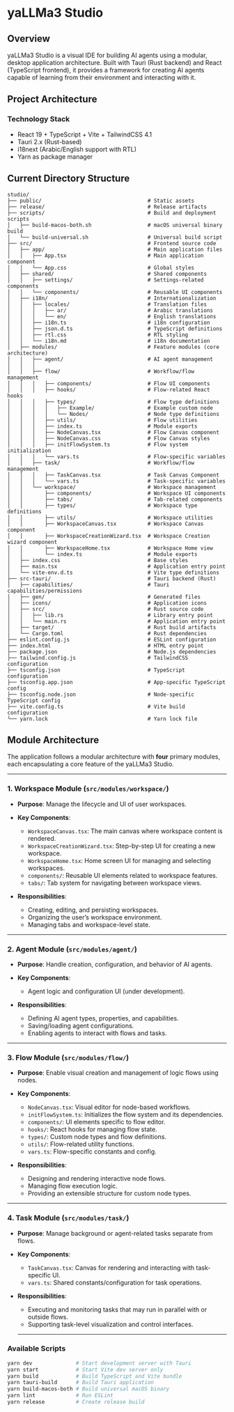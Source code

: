 # yaLLMa3 Studio

## Overview

yaLLMa3 Studio is a visual IDE for building AI agents using a modular, desktop application architecture. Built with Tauri (Rust backend) and React (TypeScript frontend), it provides a framework for creating AI agents capable of learning from their environment and interacting with it.

## Project Architecture

### Technology Stack

- React 19 + TypeScript + Vite + TailwindCSS 4.1
- Tauri 2.x (Rust-based)
- i18next (Arabic/English support with RTL)
- Yarn as package manager

## Current Directory Structure

```text
studio/
├── public/                                  # Static assets
├── release/                                 # Release artifacts
├── scripts/                                 # Build and deployment scripts
│   ├── build-macos-both.sh                  # macOS universal binary build
│   └── build-universal.sh                   # Universal build script
├── src/                                     # Frontend source code
│   ├── app/                                 # Main application files
│   │   ├── App.tsx                          # Main application component
│   │   └── App.css                          # Global styles
│   ├── shared/                              # Shared components
│   │   ├── settings/                        # Settings-related components
│   │   └── components/                      # Reusable UI components
│   ├── i18n/                                # Internationalization
│   │   ├── locales/                         # Translation files
│   │   │   ├── ar/                          # Arabic translations
│   │   │   └── en/                          # English translations
│   │   ├── i18n.ts                          # i18n configuration
│   │   ├── json.d.ts                        # TypeScript definitions
│   │   ├── rtl.css                          # RTL styling
│   │   └── i18n.md                          # i18n documentation
│   ├── modules/                             # Feature modules (core architecture)
│   │   ├── agent/                           # AI agent management
│   │   │
│   │   ├── flow/                            # Workflow/flow management
│   │   │   ├── components/                  # Flow UI components
│   │   │   ├── hooks/                       # Flow-related React hooks
│   │   │   ├── types/                       # Flow type definitions
│   │   │   │   ├── Example/                 # Example custom node
│   │   │   │   └── Nodes/                   # Node type definitions
│   │   │   ├── utils/                       # Flow utilities
│   │   │   ├── index.ts                     # Module exports
│   │   │   ├── NodeCanvas.tsx               # Flow Canvas component
│   │   │   ├── NodeCanvas.css               # Flow Canvas styles
│   │   │   ├── initFlowSystem.ts            # Flow system initialization
│   │   │   └── vars.ts                      # Flow-specific variables
│   │   ├── task/                            # Workflow/flow management
│   │   │   ├── TaskCanvas.tsx               # Task Canvas Component
│   │   │   └── vars.ts                      # Task-specific variables
│   │   └── workspace/                       # Workspace management
│   │       ├── components/                  # Workspace UI components
│   │       ├── tabs/                        # Tab-related components
│   │       ├── types/                       # Workspace type definitions
│   │       ├── utils/                       # Workspace utilities
│   │       ├── WorkspaceCanvas.tsx          # Workspace Canvas component
│   │       ├── WorkspaceCreationWizard.tsx  # Workspace Creation wizard component
│   │       ├── WorkspaceHome.tsx            # Workspace Home view
│   │       └── index.ts                     # Module exports
│   ├── index.css                            # Base styles
│   ├── main.tsx                             # Application entry point
│   └── vite-env.d.ts                        # Vite type definitions
├── src-tauri/                               # Tauri backend (Rust)
│   ├── capabilities/                        # Tauri capabilities/permissions
│   ├── gen/                                 # Generated files
│   ├── icons/                               # Application icons
│   ├── src/                                 # Rust source code
│   │   ├── lib.rs                           # Library entry point
│   │   └── main.rs                          # Application entry point
│   ├── target/                              # Rust build artifacts
│   └── Cargo.toml                           # Rust dependencies
├── eslint.config.js                         # ESLint configuration
├── index.html                               # HTML entry point
├── package.json                             # Node.js dependencies
├── tailwind.config.js                       # TailwindCSS configuration
├── tsconfig.json                            # TypeScript configuration
├── tsconfig.app.json                        # App-specific TypeScript config
├── tsconfig.node.json                       # Node-specific TypeScript config
├── vite.config.ts                           # Vite build configuration
└── yarn.lock                                # Yarn lock file
```

## Module Architecture

The application follows a modular architecture with **four** primary modules, each encapsulating a core feature of the yaLLMa3 Studio.

---

### 1. **Workspace Module** (`src/modules/workspace/`)

- **Purpose**: Manage the lifecycle and UI of user workspaces.
- **Key Components**:

  - `WorkspaceCanvas.tsx`: The main canvas where workspace content is rendered.
  - `WorkspaceCreationWizard.tsx`: Step-by-step UI for creating a new workspace.
  - `WorkspaceHome.tsx`: Home screen UI for managing and selecting workspaces.
  - `components/`: Reusable UI elements related to workspace features.
  - `tabs/`: Tab system for navigating between workspace views.

- **Responsibilities**:

  - Creating, editing, and persisting workspaces.
  - Organizing the user’s workspace environment.
  - Managing tabs and workspace-level state.

---

### 2. **Agent Module** (`src/modules/agent/`)

- **Purpose**: Handle creation, configuration, and behavior of AI agents.
- **Key Components**:

  - Agent logic and configuration UI (under development).

- **Responsibilities**:

  - Defining AI agent types, properties, and capabilities.
  - Saving/loading agent configurations.
  - Enabling agents to interact with flows and tasks.

---

### 3. **Flow Module** (`src/modules/flow/`)

- **Purpose**: Enable visual creation and management of logic flows using nodes.
- **Key Components**:

  - `NodeCanvas.tsx`: Visual editor for node-based workflows.
  - `initFlowSystem.ts`: Initializes the flow system and its dependencies.
  - `components/`: UI elements specific to flow editor.
  - `hooks/`: React hooks for managing flow state.
  - `types/`: Custom node types and flow definitions.
  - `utils/`: Flow-related utility functions.
  - `vars.ts`: Flow-specific constants and config.

- **Responsibilities**:

  - Designing and rendering interactive node flows.
  - Managing flow execution logic.
  - Providing an extensible structure for custom node types.

---

### 4. **Task Module** (`src/modules/task/`)

- **Purpose**: Manage background or agent-related tasks separate from flows.
- **Key Components**:

  - `TaskCanvas.tsx`: Canvas for rendering and interacting with task-specific UI.
  - `vars.ts`: Shared constants/configuration for task operations.

- **Responsibilities**:

  - Executing and monitoring tasks that may run in parallel with or outside flows.
  - Supporting task-level visualization and control interfaces.

  ***

### Available Scripts

```bash
yarn dev              # Start development server with Tauri
yarn start            # Start Vite dev server only
yarn build            # Build TypeScript and Vite bundle
yarn tauri-build      # Build Tauri application
yarn build-macos-both # Build universal macOS binary
yarn lint             # Run ESLint
yarn release          # Create release build
```
